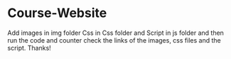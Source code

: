 ﻿# Course-Website
Add images in img folder
Css in Css folder and 
Script in js folder and then run the code and counter check the links of the images, css files and the script.
Thanks!
